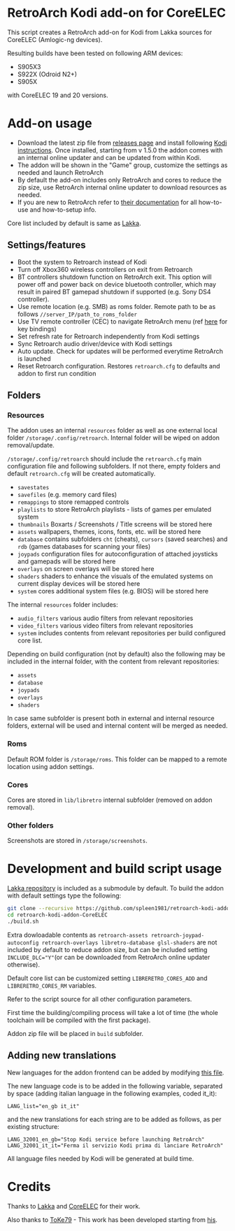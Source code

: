 # RetroArch Kodi add-on for CoreELEC
This script creates a RetroArch add-on for Kodi from Lakka sources for CoreELEC (Amlogic-ng devices).

Resulting builds have been tested on following ARM devices:
   - S905X3
   - S922X (Odroid N2+)
   - S905X

with CoreELEC 19 and 20 versions.

# Add-on usage
   - Download the latest zip file from [releases page](https://github.com/spleen1981/retroarch-kodi-addon-CoreELEC/releases) and install following [Kodi instructions](https://kodi.wiki/view/Add-on_manager#How_to_install_from_a_ZIP_file). Once installed, starting from v 1.5.0 the addon comes with an internal online updater and can be updated from within Kodi.
   - The addon will be shown in the "Game" group, customize the settings as needed and launch RetroArch
   - By default the add-on includes only RetroArch and cores to reduce the zip size, use RetroArch internal online updater to download resources as needed.
   - If you are new to RetroArch refer to [their documentation](https://docs.libretro.com/start/understanding/) for all how-to-use and how-to-setup info.

Core list included by default is same as [Lakka](https://github.com/libretro/Lakka-LibreELEC/blob/a0f1b57bb36fa1feb50ff006ca7b46c1b7b7cb45/distributions/Lakka/options#L176-L296).

## Settings/features
   - Boot the system to Retroarch instead of Kodi
   - Turn off Xbox360 wireless controllers on exit from Retroarch
   - BT controllers shutdown function on RetroArch exit. This option will power off and power back on device bluetooth controller, which may result in paired BT gamepad shutdown if supported (e.g. Sony DS4 controller).
   - Use remote location (e.g. SMB) as roms folder. Remote path to be as follows `//server_IP/path_to_roms_folder`
   - Use TV remote controller (CEC) to navigate RetroArch menu (ref [here](https://github.com/spleen1981/cec-mini-kb) for key bindings)
   - Set refresh rate for Retroarch independently from Kodi settings
   - Sync Retroarch audio driver/device with Kodi settings
   - Auto update. Check for updates will be performed everytime RetroArch is launched
   - Reset Retroarch configuration. Restores `retroarch.cfg` to defaults and addon to first run condition

## Folders

### Resources

The addon uses an internal `resources` folder as well as one external local folder `/storage/.config/retroarch`. Internal folder will be wiped on addon removal/update.

`/storage/.config/retroarch` should include the `retroarch.cfg` main configuration file and following subfolders. If not there, empty folders and default `retroarch.cfg` will be created automatically.

   - `savestates`
   - `savefiles` (e.g. memory card files)
   - `remappings` to store remapped controls
   - `playlists` to store RetroArch playlists - lists of games per emulated system
   - `thumbnails` Boxarts / Screenshots / Title screens will be stored here
   - `assets` wallpapers, themes, icons, fonts, etc. will be stored here
   - `database` contains subfolders `cht` (cheats), `cursors` (saved searches) and `rdb` (games databases for scanning your files)
   - `joypads` configuration files for autoconfiguration of attached joysticks and gamepads will be stored here
   - `overlays` on screen overlays will be stored here
   - `shaders` shaders to enhance the visuals of the emulated systems on current display devices will be stored here
   - `system` cores additional system files (e.g. BIOS) will be stored here

The internal `resources` folder includes:
   - `audio_filters` various audio filters from relevant repositories
   - `video_filters` various video filters from relevant repositories
   - `system` includes contents from relevant repositories per build configured core list.

Depending on build configuration (not by default) also the following may be included in the internal folder, with the content from relevant repositories:
   - `assets`
   - `database`
   - `joypads`
   - `overlays`
   - `shaders`

In case same subfolder is present both in external and internal resource folders, external will be used and internal content will be merged as needed.

### Roms

Default ROM folder is `/storage/roms`. This folder can be mapped to a remote location using addon settings.

### Cores

Cores are stored in `lib/libretro` internal subfolder (removed on addon removal).

### Other folders

Screenshots are stored in `/storage/screenshots`.

# Development and build script usage
[Lakka repository](https://github.com/libretro/Lakka-LibreELEC) is included as a submodule by default.
To build the addon with default settings type the following:

```bash
git clone --recursive https://github.com/spleen1981/retroarch-kodi-addon-CoreELEC
cd retroarch-kodi-addon-CoreELEC
./build.sh
```

Extra dowloadable contents as `retroarch-assets retroarch-joypad-autoconfig retroarch-overlays libretro-database glsl-shaders` are not included by default to reduce addon size, but can be included setting `INCLUDE_DLC="Y"`(or can be downloaded from RetroArch online updater otherwise).

Default core list can be customized setting `LIBRERETRO_CORES_ADD` and `LIBRERETRO_CORES_RM` variables.

Refer to the script source for all other configuration parameters.

First time the building/compiling process will take a lot of time (the whole toolchain will be compiled with the first package).

Addon zip file will be placed in `build` subfolder.

## Adding new translations

New languages for the addon frontend can be added by modifying [this file](https://github.com/spleen1981/retroarch-kodi-addon-CoreELEC/blob/master/scripts/common/01-def_lang.sh).

The new language code is to be added in the following variable, separated by space (adding italian language in the following examples, coded it_it):
```
LANG_list="en_gb it_it"
```
and the new translations for each string are to be added as follows, as per existing structure:
```
LANG_32001_en_gb="Stop Kodi service before launching RetroArch"
LANG_32001_it_it="Ferma il servizio Kodi prima di lanciare RetroArch"
```
All language files needed by Kodi will be generated at build time.

# Credits
Thanks to [Lakka](http://lakka.tv) and [CoreELEC](https://coreelec.org/) for their work.

Also thanks to [ToKe79](https://github.com/ToKe79) - This work has been developed starting from [his](https://github.com/ToKe79/retroarch-kodi-addon-LibreELEC).
